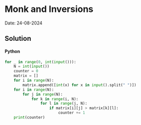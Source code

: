 
# Monk and Inversions

Date: 24-08-2024

## Solution
#### Python
```python
for _ in range(0, int(input())):
    N = int(input())
    counter = 0
    matrix = []
    for i in range(N):
        matrix.append([int(x) for x in input().split(" ")])
    for i in range(N):
        for j in range(N):
            for k in range(i, N):
                for l in range(j, N):
                    if matrix[i][j] > matrix[k][l]:
                        counter += 1
    print(counter)
```
        